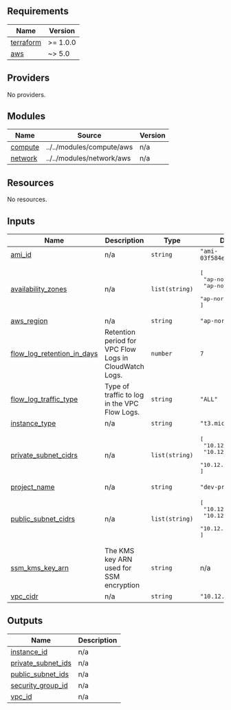 ## Requirements

| Name | Version |
|------|---------|
| <a name="requirement_terraform"></a> [terraform](#requirement\_terraform) | >= 1.0.0 |
| <a name="requirement_aws"></a> [aws](#requirement\_aws) | ~> 5.0 |

## Providers

No providers.

## Modules

| Name | Source | Version |
|------|--------|---------|
| <a name="module_compute"></a> [compute](#module\_compute) | ../../modules/compute/aws | n/a |
| <a name="module_network"></a> [network](#module\_network) | ../../modules/network/aws | n/a |

## Resources

No resources.

## Inputs

| Name | Description | Type | Default | Required |
|------|-------------|------|---------|:--------:|
| <a name="input_ami_id"></a> [ami\_id](#input\_ami\_id) | n/a | `string` | `"ami-03f584e50b2d32776"` | no |
| <a name="input_availability_zones"></a> [availability\_zones](#input\_availability\_zones) | n/a | `list(string)` | <pre>[<br/>  "ap-northeast-1a",<br/>  "ap-northeast-1c",<br/>  "ap-northeast-1d"<br/>]</pre> | no |
| <a name="input_aws_region"></a> [aws\_region](#input\_aws\_region) | n/a | `string` | `"ap-northeast-1"` | no |
| <a name="input_flow_log_retention_in_days"></a> [flow\_log\_retention\_in\_days](#input\_flow\_log\_retention\_in\_days) | Retention period for VPC Flow Logs in CloudWatch Logs. | `number` | `7` | no |
| <a name="input_flow_log_traffic_type"></a> [flow\_log\_traffic\_type](#input\_flow\_log\_traffic\_type) | Type of traffic to log in the VPC Flow Logs. | `string` | `"ALL"` | no |
| <a name="input_instance_type"></a> [instance\_type](#input\_instance\_type) | n/a | `string` | `"t3.micro"` | no |
| <a name="input_private_subnet_cidrs"></a> [private\_subnet\_cidrs](#input\_private\_subnet\_cidrs) | n/a | `list(string)` | <pre>[<br/>  "10.12.128.0/24",<br/>  "10.12.144.0/24",<br/>  "10.12.160.0/24"<br/>]</pre> | no |
| <a name="input_project_name"></a> [project\_name](#input\_project\_name) | n/a | `string` | `"dev-prj"` | no |
| <a name="input_public_subnet_cidrs"></a> [public\_subnet\_cidrs](#input\_public\_subnet\_cidrs) | n/a | `list(string)` | <pre>[<br/>  "10.12.0.0/24",<br/>  "10.12.16.0/24",<br/>  "10.12.32.0/24"<br/>]</pre> | no |
| <a name="input_ssm_kms_key_arn"></a> [ssm\_kms\_key\_arn](#input\_ssm\_kms\_key\_arn) | The KMS key ARN used for SSM encryption | `string` | n/a | yes |
| <a name="input_vpc_cidr"></a> [vpc\_cidr](#input\_vpc\_cidr) | n/a | `string` | `"10.12.0.0/16"` | no |

## Outputs

| Name | Description |
|------|-------------|
| <a name="output_instance_id"></a> [instance\_id](#output\_instance\_id) | n/a |
| <a name="output_private_subnet_ids"></a> [private\_subnet\_ids](#output\_private\_subnet\_ids) | n/a |
| <a name="output_public_subnet_ids"></a> [public\_subnet\_ids](#output\_public\_subnet\_ids) | n/a |
| <a name="output_security_group_id"></a> [security\_group\_id](#output\_security\_group\_id) | n/a |
| <a name="output_vpc_id"></a> [vpc\_id](#output\_vpc\_id) | n/a |
